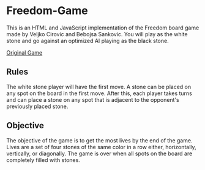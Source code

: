 # Freedom-Game
This is an HTML and JavaScript implementation of the Freedom board game made by
Veljko Cirovic and Bebojsa Sankovic. You will play as the white stone and go against
an optimized AI playing as the black stone.

<a href="https://boardgamegeek.com/boardgame/100480/freedom"> Original Game </a>

## Rules
The white stone player will have the first move. A stone can be placed on any spot
on the board in the first move. After this, each player takes turns and can place 
a stone on any spot that is adjacent to the opponent's previously placed stone.

## Objective
The objective of the game is to get the most lives by the end of the game. Lives
are a set of four stones of the same color in a row either, horizontally, vertically,
or diagonally. The game is over when all spots on the board are completely filled with
stones.
